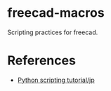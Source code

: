 # freecad-macros
Scripting practices for freecad.

# References
- [Python scripting tutorial/jp](https://www.freecadweb.org/wiki/Python_scripting_tutorial/jp)